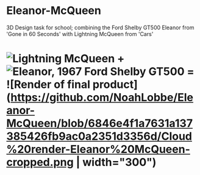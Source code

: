 # Eleanor-McQueen
3D Design task for school; combining the Ford Shelby GT500 Eleanor from 'Gone in 60 Seconds' with Lightning McQueen from 'Cars'

# ![Lightning McQueen](https://upload.wikimedia.org/wikipedia/en/thumb/8/82/Lightning_McQueen.png/220px-Lightning_McQueen.png) + ![Eleanor, 1967 Ford Shelby GT500](https://upload.wikimedia.org/wikipedia/commons/thumb/f/f6/1967_Ford_Mustang_Shelby_GT-500_Eleanor.jpg/280px-1967_Ford_Mustang_Shelby_GT-500_Eleanor.jpg) = ![Render of final product](https://github.com/NoahLobbe/Eleanor-McQueen/blob/6846e4f1a7631a137385426fb9ac0a2351d3356d/Cloud%20render-Eleanor%20McQueen-cropped.png | width="300") #
